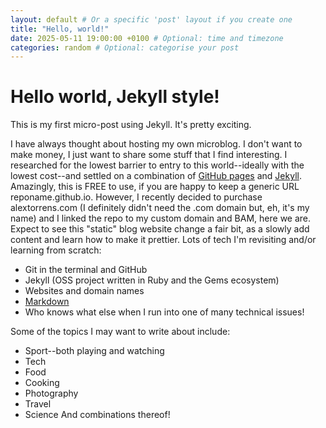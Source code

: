 ```yaml
---
layout: default # Or a specific 'post' layout if you create one
title: "Hello, world!"
date: 2025-05-11 19:00:00 +0100 # Optional: time and timezone
categories: random # Optional: categorise your post
---
```


# Hello world, Jekyll style!

This is my first micro-post using Jekyll. It's pretty exciting.

I have always thought about hosting my own microblog. I don't want to make money, I just want to share some stuff that I find interesting.
I researched for the lowest barrier to entry to this world--ideally with the lowest cost--and settled on a combination of [GitHub pages](https://pages.github.com/) and [Jekyll](https://jekyllrb.com/). Amazingly, this is FREE to use, if you are happy to keep a generic URL reponame.github.io. However, I recently decided to purchase alextorrens.com (I definitely didn't need the .com domain but, eh, it's my name) and I linked the repo to my custom domain and BAM, here we are.
Expect to see this "static" blog website change a fair bit, as a slowly add content and learn how to make it prettier. Lots of tech I'm revisiting and/or learning from scratch:
- Git in the terminal and GitHub
- Jekyll (OSS project written in Ruby and the Gems ecosystem)
- Websites and domain names
- [Markdown](https://daringfireball.net/projects/markdown/)
- Who knows what else when I run into one of many technical issues!

Some of the topics I may want to write about include:
- Sport--both playing and watching
- Tech
- Food
- Cooking
- Photography
- Travel
- Science
And combinations thereof!